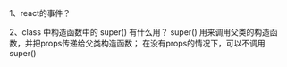 1、react的事件？

2、class 中构造函数中的 super() 有什么用？
    super() 用来调用父类的构造函数，并把props传递给父类构造函数；
    在没有props的情况下，可以不调用super()